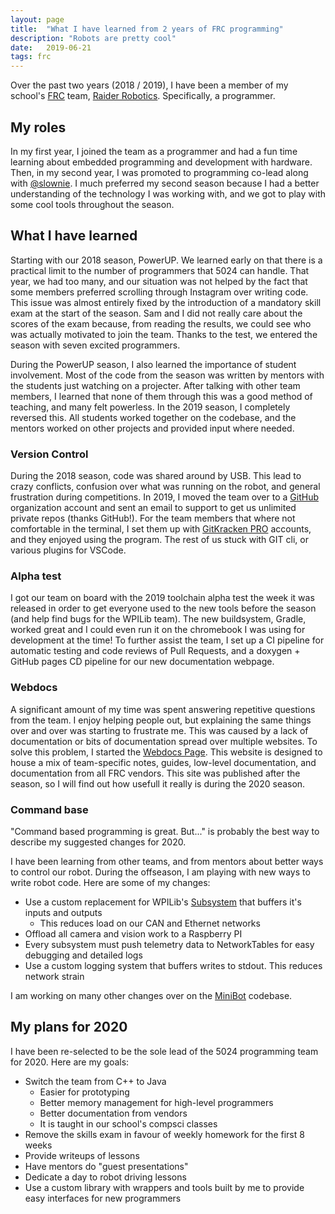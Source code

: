 ```yaml
---
layout: page
title:  "What I have learned from 2 years of FRC programming"
description: "Robots are pretty cool"
date:   2019-06-21
tags: frc
---
```


Over the past two years (2018 / 2019), I have been a member of my school's [FRC](https://www.firstinspires.org/robotics/frc) team, [Raider Robotics](https://frc5024.github.io). Specifically, a programmer.

## My roles
In my first year, I joined the team as a programmer and had a fun time learning about embedded programming and development with hardware. Then, in my second year, I was promoted to programming co-lead along with [@slownie](https://github.com/slownie). I much preferred my second season because I had a better understanding of the technology I was working with, and we got to play with some cool tools throughout the season.

## What I have learned
Starting with our 2018 season, PowerUP. We learned early on that there is a practical limit to the number of programmers that 5024 can handle. That year, we had too many, and our situation was not helped by the fact that some members preferred scrolling through Instagram over writing code. This issue was almost entirely fixed by the introduction of a mandatory skill exam at the start of the season. Sam and I did not really care about the scores of the exam because, from reading the results, we could see who was actually motivated to join the team. Thanks to the test, we entered the season with seven excited programmers.

During the PowerUP season, I also learned the importance of student involvement. Most of the code from the season was written by mentors with the students just watching on a projecter. After talking with other team members, I learned that none of them through this was a good method of teaching, and many felt powerless. In the 2019 season, I completely reversed this. All students worked together on the codebase, and the mentors worked on other projects and provided input where needed.

### Version Control
During the 2018 season, code was shared around by USB. This lead to crazy conflicts, confusion over what was running on the robot, and general frustration during competitions. In 2019, I moved the team over to a [GitHub](https://github.com) organization account and sent an email to support to get us unlimited private repos (thanks GitHub!). For the team members that where not comfortable in the terminal, I set them up with [GitKracken PRO](https://www.gitkraken.com/) accounts, and they enjoyed using the program. The rest of us stuck with GIT cli, or various plugins for VSCode.

### Alpha test
I got our team on board with the 2019 toolchain alpha test the week it was released in order to get everyone used to the new tools before the season (and help find bugs for the WPILib team). The new buildsystem, Gradle, worked great and I could even run it on the chromebook I was using for development at the time! To further assist the team, I set up a CI pipeline for automatic testing and code reviews of Pull Requests, and a doxygen + GitHub pages CD pipeline for our new documentation webpage.

### Webdocs
A significant amount of my time was spent answering repetitive questions from the team. I enjoy helping people out, but explaining the same things over and over was starting to frustrate me. This was caused by a lack of documentation or bits of documentation spread over multiple websites. To solve this problem, I started the [Webdocs Page](https://frc5024.github.io/webdocs/#/). This website is designed to house a mix of team-specific notes, guides, low-level documentation, and documentation from all FRC vendors. This site was published after the season, so I will find out how usefull it really is during the 2020 season.

### Command base
"Command based programming is great. But..." is probably the best way to describe my suggested changes for 2020.

I have been learning from other teams, and from mentors about better ways to control our robot. During the offseason, I am playing with new ways to write robot code. Here are some of my changes:
 - Use a custom replacement for WPILib's [Subsystem](https://first.wpi.edu/FRC/roborio/release/docs/java/edu/wpi/first/wpilibj/command/Subsystem.html) that buffers it's inputs and outputs
   - This reduces load on our CAN and Ethernet networks
 - Offload all camera and vision work to a Raspberry PI
 - Every subsystem must push telemetry data to NetworkTables for easy debugging and detailed logs
 - Use a custom logging system that buffers writes to stdout. This reduces network strain

I am working on many other changes over on the [MiniBot](https://github.com/frc5024/MiniBot) codebase.

## My plans for 2020
I have been re-selected to be the sole lead of the 5024 programming team for 2020. Here are my goals:
 - Switch the team from C++ to Java 
   - Easier for prototyping
   - Better memory management for high-level programmers
   - Better documentation from vendors
   - It is taught in our school's compsci classes
 - Remove the skills exam in favour of weekly homework for the first 8 weeks
 - Provide writeups of lessons
 - Have mentors do "guest presentations"
 - Dedicate a day to robot driving lessons
 - Use a custom library with wrappers and tools built by me to provide easy interfaces for new programmers